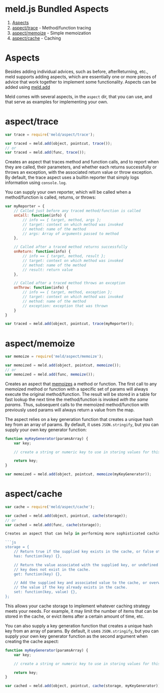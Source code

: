 # meld.js Bundled Aspects

1. [Aspects](#aspects)
1. [aspect/trace](#aspecttrace) - Method/function tracing
1. [aspect/memoize](#aspectmemoize) - Simple memoization
1. [aspect/cache](#aspectcache) - Caching

# Aspects

Besides adding individual advices, such as before, afterReturning, etc., meld supports adding aspects, which are essentially one or more pieces of advice that work together to implement some functionality.  Aspects can be added using [meld.add](api.md#adding-multiple-advices)

Meld comes with several aspects, in the `aspect` dir, that you can use, and that serve as examples for implementing your own.

# aspect/trace

```js
var trace = require('meld/aspect/trace');

var traced = meld.add(object, pointcut, trace());
// or
var traced = meld.add(func, trace());
```

Creates an aspect that traces method and function calls, and to report when they are called, their parameters, and whether each returns successfully or throws an exception, with the associated return value or throw exception.  By default, the trace aspect uses a builtin reporter that simply logs information using `console.log`.

You can supply your own reporter, which will be called when a method/function is called, returns, or throws:

```js
var myReporter = {
	// Called just before any traced method/function is called
	onCall: function(info) {
		// info == { target, method, args };
		// target: context on which method was invoked
		// method: name of the method
		// args: Array of arguments passed to method
	},

	// Called after a traced method returns successfully
	onReturn: function(info) {
		// info == { target, method, result };
		// target: context on which method was invoked
		// method: name of the method
		// result: return value
	},

	// Called after a traced method throws an exception
	onThrow: function(info) {
		// info == { target, method, exception };
		// target: context on which method was invoked
		// method: name of the method
		// exception: exception that was thrown
	}
}

var traced = meld.add(object, pointcut, trace(myReporter));
```

# aspect/memoize

```js
var memoize = require('meld/aspect/memoize');

var memoized = meld.add(object, pointcut, memoize());
// or
var memoized = meld.add(func, memoize());
```

Creates an aspect that [memoizes](http://en.wikipedia.org/wiki/Memoization) a method or function.  The first call to any memoized method or function with a specific set of params will always execute the original method/function.  The result will be stored in a table for fast lookup the next time the method/function is invoked *with the same params*.  Thus, subsequent calls to the memoized method/function with previously used params will always return a value from the map.

The aspect relies on a key generation function that creates a unique hash key from an array of params.  By default, it uses `JSON.stringify`, but you can supply your own key generator function:

```js
function myKeyGenerator(paramsArray) {
	var key;

	// create a string or numeric key to use in storing values for this set of params

	return key;
}

var memoized = meld.add(object, pointcut, memoize(myKeyGenerator));
```

# aspect/cache

```js
var cache = require('meld/aspect/cache');

var cached = meld.add(object, pointcut, cache(storage));
// or
var cached = meld.add(func, cache(storage));

Creates an aspect that can help in performing more sophisticated caching than the [memoize aspect](#aspectmemoize).  You must supply a cache storage object that implements the following API:

```js
storage = {
	// Return true if the supplied key exists in the cache, or false otherwise.
	has: function(key) {},

	// Return the value associated with the supplied key, or undefined if the
	// key does not exist in the cache.
	get: function(key) {},

	// Add the supplied key and associated value to the cache, or overwrite
	// the value if the key already exists in the cache.
	set: function(key, value) {},
};
```

This allows your cache storage to implement whatever caching strategy meets your needs.  For example, it may limit the number of items that can be stored in the cache, or evict items after a certain amount of time, etc.

You can also supply a key generation function that creates a unique hash key from an array of params.  By default, it uses `JSON.stringify`, but you can supply your own key generator function as the second argument when creating the cache aspect:

```js
function myKeyGenerator(paramsArray) {
	var key;

	// create a string or numeric key to use in storing values for this set of params

	return key;
}

var cached = meld.add(object, pointcut, cache(storage, myKeyGenerator));
```
